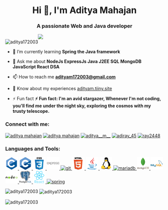 <h1 align="center">Hi 👋, I'm Aditya Mahajan</h1>
<h3 align="center">A passionate Web and Java developer</h3>

<img align="right" width="400" src="https://www.google.com/url?sa=i&url=https%3A%2F%2Fgithub.com%2Frudrabarad%2FGifs&psig=AOvVaw1jq9e5XWhkX56lpRVv1Pvr&ust=1697982791794000&source=images&cd=vfe&ved=0CBEQjRxqFwoTCPCu6fqkh4IDFQAAAAAdAAAAABAE">

<p align="left"> <img src="https://komarev.com/ghpvc/?username=aditya172003&label=Profile%20views&color=0e75b6&style=flat" alt="aditya172003" /> </p>

- 🌱 I’m currently learning **Spring the Java framework**

- 💬 Ask me about **NodeJs ExpressJs Java J2EE SQL MongoDB JavaScript React DSA**

- 📫 How to reach me **adityam172003@gmail.com**

- 📄 Know about my experiences [adityam.tiiny.site](adityam.tiiny.site)

- ⚡ Fun fact **⚡ Fun fact: I'm an avid stargazer, Whenever I'm not coding, you'll find me under the night sky, exploring the cosmos with my trusty telescope.**

<h3 align="left">Connect with me:</h3>
<p align="left">
<a href="https://linkedin.com/in/aditya mahajan" target="blank"><img align="center" src="https://raw.githubusercontent.com/rahuldkjain/github-profile-readme-generator/master/src/images/icons/Social/linked-in-alt.svg" alt="aditya mahajan" height="30" width="40" /></a>
<a href="https://fb.com/aditya mahajan" target="blank"><img align="center" src="https://raw.githubusercontent.com/rahuldkjain/github-profile-readme-generator/master/src/images/icons/Social/facebook.svg" alt="aditya mahajan" height="30" width="40" /></a>
<a href="https://instagram.com/aditya__m__" target="blank"><img align="center" src="https://raw.githubusercontent.com/rahuldkjain/github-profile-readme-generator/master/src/images/icons/Social/instagram.svg" alt="aditya__m__" height="30" width="40" /></a>
<a href="https://www.codechef.com/users/adiray_45" target="blank"><img align="center" src="https://cdn.jsdelivr.net/npm/simple-icons@3.1.0/icons/codechef.svg" alt="adiray_45" height="30" width="40" /></a>
<a href="https://codeforces.com/profile/ray2448" target="blank"><img align="center" src="https://raw.githubusercontent.com/rahuldkjain/github-profile-readme-generator/master/src/images/icons/Social/codeforces.svg" alt="ray2448" height="30" width="40" /></a>
</p>

<h3 align="left">Languages and Tools:</h3>
<p align="left"> <a href="https://www.cprogramming.com/" target="_blank" rel="noreferrer"> <img src="https://raw.githubusercontent.com/devicons/devicon/master/icons/c/c-original.svg" alt="c" width="40" height="40"/> </a> <a href="https://www.w3schools.com/cpp/" target="_blank" rel="noreferrer"> <img src="https://raw.githubusercontent.com/devicons/devicon/master/icons/cplusplus/cplusplus-original.svg" alt="cplusplus" width="40" height="40"/> </a> <a href="https://www.w3schools.com/css/" target="_blank" rel="noreferrer"> <img src="https://raw.githubusercontent.com/devicons/devicon/master/icons/css3/css3-original-wordmark.svg" alt="css3" width="40" height="40"/> </a> <a href="https://expressjs.com" target="_blank" rel="noreferrer"> <img src="https://raw.githubusercontent.com/devicons/devicon/master/icons/express/express-original-wordmark.svg" alt="express" width="40" height="40"/> </a> <a href="https://git-scm.com/" target="_blank" rel="noreferrer"> <img src="https://www.vectorlogo.zone/logos/git-scm/git-scm-icon.svg" alt="git" width="40" height="40"/> </a> <a href="https://www.w3.org/html/" target="_blank" rel="noreferrer"> <img src="https://raw.githubusercontent.com/devicons/devicon/master/icons/html5/html5-original-wordmark.svg" alt="html5" width="40" height="40"/> </a> <a href="https://www.java.com" target="_blank" rel="noreferrer"> <img src="https://raw.githubusercontent.com/devicons/devicon/master/icons/java/java-original.svg" alt="java" width="40" height="40"/> </a> <a href="https://www.linux.org/" target="_blank" rel="noreferrer"> <img src="https://raw.githubusercontent.com/devicons/devicon/master/icons/linux/linux-original.svg" alt="linux" width="40" height="40"/> </a> <a href="https://mariadb.org/" target="_blank" rel="noreferrer"> <img src="https://www.vectorlogo.zone/logos/mariadb/mariadb-icon.svg" alt="mariadb" width="40" height="40"/> </a> <a href="https://www.mongodb.com/" target="_blank" rel="noreferrer"> <img src="https://raw.githubusercontent.com/devicons/devicon/master/icons/mongodb/mongodb-original-wordmark.svg" alt="mongodb" width="40" height="40"/> </a> <a href="https://www.mysql.com/" target="_blank" rel="noreferrer"> <img src="https://raw.githubusercontent.com/devicons/devicon/master/icons/mysql/mysql-original-wordmark.svg" alt="mysql" width="40" height="40"/> </a> <a href="https://nodejs.org" target="_blank" rel="noreferrer"> <img src="https://raw.githubusercontent.com/devicons/devicon/master/icons/nodejs/nodejs-original-wordmark.svg" alt="nodejs" width="40" height="40"/> </a> <a href="https://www.postgresql.org" target="_blank" rel="noreferrer"> <img src="https://raw.githubusercontent.com/devicons/devicon/master/icons/postgresql/postgresql-original-wordmark.svg" alt="postgresql" width="40" height="40"/> </a> <a href="https://reactjs.org/" target="_blank" rel="noreferrer"> <img src="https://raw.githubusercontent.com/devicons/devicon/master/icons/react/react-original-wordmark.svg" alt="react" width="40" height="40"/> </a> <a href="https://spring.io/" target="_blank" rel="noreferrer"> <img src="https://www.vectorlogo.zone/logos/springio/springio-icon.svg" alt="spring" width="40" height="40"/> </a> </p>

<p><img align="left" src="https://github-readme-stats.vercel.app/api/top-langs?username=aditya172003&show_icons=true&locale=en&layout=compact" alt="aditya172003" /></p>

<p>&nbsp;<img align="center" src="https://github-readme-stats.vercel.app/api?username=aditya172003&show_icons=true&locale=en" alt="aditya172003" /></p>

<p><img align="center" src="https://github-readme-streak-stats.herokuapp.com/?user=aditya172003&" alt="aditya172003" /></p>
